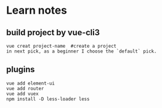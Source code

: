 # Learn notes

## build project by vue-cli3

```
vue creat project-name  #create a project
in next pick, as a beginner I choose the `default` pick.
```

## plugins
```
vue add element-ui
vue add router
vue add vuex
npm install -D less-loader less
```